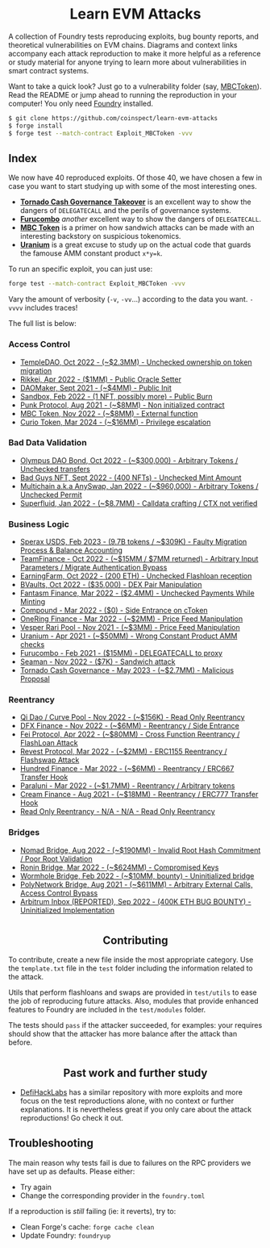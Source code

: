 # <h1 align="center"> Learn EVM Attacks </h1>
A collection of Foundry tests reproducing exploits, bug bounty reports, and theoretical vulnerabilities on EVM chains. Diagrams and context links accompany each attack reproduction to make it more helpful as a reference or study material for anyone trying to learn more about vulnerabilities in smart contract systems.

Want to take a quick look? Just go to a vulnerability folder (say, [MBCToken](/test/Access_Control/MBCToken)). Read the README or jump ahead to running the reproduction in your computer! You only need [Foundry](https://github.com/foundry-rs/foundry) installed. 

``` bash
$ git clone https://github.com/coinspect/learn-evm-attacks
$ forge install
$ forge test --match-contract Exploit_MBCToken -vvv
```

## Index

We now have 40 reproduced exploits. Of those 40, we have chosen a few in case you want to start studying up with some of the most interesting ones.

- **[Tornado Cash Governance Takeover](/test/Business_Logic/TornadoCash_Governance)** is an excellent way to show the dangers of `DELEGATECALL` and the perils of governance systems.
- **[Furucombo](/test/Business_Logic/Furucombo)** _another_ excellent way to show the dangers of `DELEGATECALL`.
- **[MBC Token](/test/Access_Control/MBCToken)** is a primer on how sandwich attacks can be made with an interesting backstory on suspicious tokenomics. 
- **[Uranium](/test/Business_Logic/Uranium)** is a great excuse to study up on the actual code that guards the famouse AMM constant product `x*y=k`.

To run an specific exploit, you can just use:

``` bash
forge test --match-contract Exploit_MBCToken -vvv
```

Vary the amount of verbosity (`-v`, `-vv`...) according to the data you want. `-vvvv` includes traces! 

The full list is below:

### Access Control
- [TempleDAO, Oct 2022 - (~$2.3MM) - Unchecked ownership on token migration](/test/Access_Control/TempleDao)
- [Rikkei, Apr 2022 - ($1MM) - Public Oracle Setter](/test/Access_Control/Rikkei)
- [DAOMaker, Sept 2021 - (~$4MM) - Public Init](/test/Access_Control/DAOMaker)
- [Sandbox, Feb 2022 - (1 NFT, possibly more) - Public Burn](/test/Access_Control/Sandbox)
- [Punk Protocol, Aug 2021 - (~$8MM) - Non initialized contract](/test/Access_Control/PunkProtocol)
- [MBC Token, Nov 2022 - (~$8MM) - External function](/test/Access_Control/MBCToken)
- [Curio Token, Mar 2024 - (~$16MM) - Privilege escalation](/test/Access_Control/Curio)

### Bad Data Validation
- [Olympus DAO Bond, Oct 2022 - (~$300,000) - Arbitrary Tokens / Unchecked transfers](/test/Bad_Data_Validation/Bond_OlympusDAO/)
- [Bad Guys NFT, Sept 2022 - (400 NFTs) - Unchecked Mint Amount](/test/Bad_Data_Validation/Bad_Guys_NFT/)
- [Multichain a.k.a AnySwap, Jan 2022 - (~$960,000) - Arbitrary Tokens / Unchecked Permit](/test/Bad_Data_Validation/Multichain_Permit/)
- [Superfluid, Jan 2022 - (~$8.7MM) - Calldata crafting / CTX not verified](/test/Bad_Data_Validation/Superfluid)

### Business Logic
- [Sperax USDS, Feb 2023 - (9.7B tokens / ~$309K) - Faulty Migration Process & Balance Accounting](/test/Business_Logic/Usds)
- [TeamFinance - Oct 2022 - (~$15MM / $7MM returned) - Arbitrary Input Parameters / Migrate Authentication Bypass](/test/Business_Logic/Team_Finance)
- [EarningFarm, Oct 2022 - (200 ETH) - Unchecked Flashloan reception](/test/Business_Logic/EarningFarm)
- [BVaults, Oct 2022 - ($35,000) - DEX Pair Manipulation](/test/Business_Logic/Bvaults)
- [Fantasm Finance, Mar 2022 - ($2.4MM) - Unchecked Payments While Minting](/test/Business_Logic/Fantasm_Finance/)
- [Compound - Mar 2022 - ($0) - Side Entrance on cToken](/test/Business_Logic/Compound/)
- [OneRing Finance - Mar 2022 - (~$2MM) - Price Feed Manipulation](/test/Business_Logic/OneRingFinance)
- [Vesper Rari Pool - Nov 2021 - (~$3MM) - Price Feed Manipulation](/test/Business_Logic/VesperRariFuse)
- [Uranium - Apr 2021 - (~$50MM) - Wrong Constant Product AMM checks](/test/Business_Logic/Uranium)
- [Furucombo - Feb 2021 - ($15MM) - DELEGATECALL to proxy](/test/Business_Logic/Furucombo)
- [Seaman - Nov 2022 - ($7K) - Sandwich attack](/test/Business_Logic/Furucombo)
- [Tornado Cash Governance - May 2023 - (~$2.7MM) - Malicious Proposal](/test/Business_Logic/TornadoCash_Governance)

### Reentrancy
- [Qi Dao / Curve Pool - Nov 2022 - (~$156K) - Read Only Reentrancy](/test/Reentrancy/CurvePoolOracle)
- [DFX Finance - Nov 2022 - (~$6MM) - Reentrancy / Side Entrance](/test/Reentrancy/DFXFinance)
- [Fei Protocol, Apr 2022 - (~$80MM) - Cross Function Reentrancy / FlashLoan Attack](/test/Reentrancy/FeiProtocol)
- [Revest Protocol, Mar 2022 - (~$2MM) - ERC1155 Reentrancy / Flashswap Attack](/test/Reentrancy/RevestFinance)
- [Hundred Finance - Mar 2022 - (~$6MM) - Reentrancy / ERC667 Transfer Hook](/test/Reentrancy/HundredFinance)
- [Paraluni - Mar 2022 - (~$1.7MM) - Reentrancy / Arbitrary tokens](/test/Reentrancy/Paraluni)
- [Cream Finance - Aug 2021 - (~$18MM) - Reentrancy / ERC777 Transfer Hook](/test/Reentrancy/CreamFinance)
- [Read Only Reentrancy - N/A - N/A - Read Only Reentrancy](/test/Reentrancy/ReadOnlyReentrancy)

### Bridges
- [Nomad Bridge, Aug 2022 - (~$190MM) - Invalid Root Hash Commitment / Poor Root Validation](/test/Bridges/NomadBridge)
- [Ronin Bridge, Mar 2022 - (~$624MM) - Compromised Keys](/test/Bridges/RoninBridge)
- [Wormhole Bridge, Feb 2022 - (~$10MM, bounty) - Uninitialized bridge](/test/Bridges/Wormhole)
- [PolyNetwork Bridge, Aug 2021 - (~$611MM) - Arbitrary External Calls, Access Control Bypass](/test/Bridges/PolyNetworkBridge)
- [Arbitrum Inbox (REPORTED), Sep 2022 - (400K ETH BUG BOUNTY) - Uninitialized Implementation](/test/Bridges/ArbitrumInbox)


# <h2 align="center"> Contributing </h2>

To contribute, create a new file inside the most appropriate category. Use the `template.txt` file in the `test` folder including the information related to the attack.

Utils that perform flashloans and swaps are provided in `test/utils` to ease the job of reproducing future attacks. Also, modules that provide enhanced features to Foundry are included in the `test/modules` folder. 

The tests should `pass` if the attacker succeeded, for examples: your requires should show that the attacker has more balance after the attack than before.

# <h2 align="center"> Past work and further study </h2>

- [DefiHackLabs](https://github.com/SunWeb3Sec/DeFiHackLabs) has a similar repository with more exploits and more focus on the test reproductions alone, with no context or further explanations. It is nevertheless great if you only care about the attack reproductions! Go check it out.

## Troubleshooting

The main reason why tests fail is due to failures on the RPC providers we have set up as defaults. Please either:

- Try again
- Change the corresponding provider in the `foundry.toml`

If a reproduction is _still_ failing (ie: it reverts), try to:

- Clean Forge's cache: `forge cache clean`
- Update Foundry: `foundryup`
